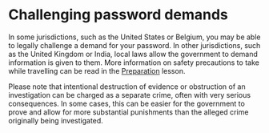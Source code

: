 [Title]: # (Challenging password demands)
[Difficulty]: # (Expert)
[Order]: # (11)

# Challenging password demands

In some jurisdictions, such as the United States or Belgium, you may be able to legally challenge a demand for your password. In other jurisdictions, such as the United Kingdom or India, local laws allow the government to demand information is given to them. More information on safety precautions to take while travelling can be read in the [Preparation](umbrella://lesson/preparation) lesson.

Please note that intentional destruction of evidence or obstruction of an investigation can be charged as a separate crime, often with very serious consequences. In some cases, this can be easier for the government to prove and allow for more substantial punishments than the alleged crime originally being investigated.